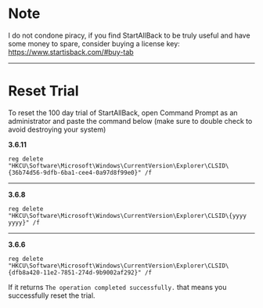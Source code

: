 # Note
I do not condone piracy, if you find StartAllBack to be truly useful and have some money to spare, consider buying a license key: https://www.startisback.com/#buy-tab

---

# Reset Trial
To reset the 100 day trial of StartAllBack, open Command Prompt as an administrator and paste the command below (make sure to double check to avoid destroying your system)

**3.6.11**
```
reg delete "HKCU\Software\Microsoft\Windows\CurrentVersion\Explorer\CLSID\{36b74d56-9dfb-6ba1-cee4-0a97d8f99e0}" /f
```

---

**3.6.8**
```
reg delete "HKCU\Software\Microsoft\Windows\CurrentVersion\Explorer\CLSID\{yyyy yyyy}" /f
```

---

**3.6.6**
```
reg delete "HKCU\Software\Microsoft\Windows\CurrentVersion\Explorer\CLSID\{dfb8a420-11e2-7851-274d-9b9002af292}" /f
```

If it returns `The operation completed successfully.` that means you successfully reset the trial.
